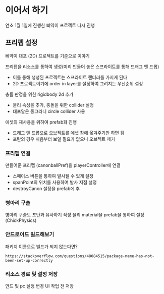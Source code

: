 # 이어서 하기
연초 1월 1일에 진행한 삐약이 프로젝트 다시 진행

## 프리펩 설정
삐약이 대포 (2D) 프로젝트를 기준으로 이야기

프리펩을 리소스를 통하여 생성(미리 만들어 놓은 스프라이트를 통해 드래그 앤 드롭)
* 이를 통해 생성된 프로젝트는 스프라이트 랜더러를 가지게 된다
* 2D 프로젝트이기에 order in layer를 설정하여 그려지는 우선순위 설정

충돌 판정을 위한 rigidbody 2d 추가
* 물리 속성을 추가, 충돌을 위한 collider 설정
* 대포알은 동그라니 circle collider 사용

에셋의 재사용을 위하여 prefab화 진행
* 드래그 앤 드롭으로 오브젝트를 에셋 창에 옮겨주기만 하면 됨
* 포탄의 경우 처음부터 보일 필요가 없으니 오브젝트 제거


### 프리펩 연결
만들어준 프리펩 (canonballPref)을 playerController에 연결
* 스페이스 버튼을 통하여 발사될 수 있게 설정
* spanPoint의 위치를 사용하여 발사 지점 설정
* destroyCanon 설정을 prefab에 추


### 병아리 구슬
병아리 구슬도 포탄과 유사하기 작성
물리 material을 prefab을 통하여 설정 (ChickPhysics)

### 안드로이드 빌드해보기
패키지 이름으로 빌드가 되지 않는다면?
```text
https://stackoverflow.com/questions/48084515/package-name-has-not-been-set-up-correctly
```

### 리소스 경로 및 설정 저장
안드 및 pc 설정 변경
UI 작업 전 저장

